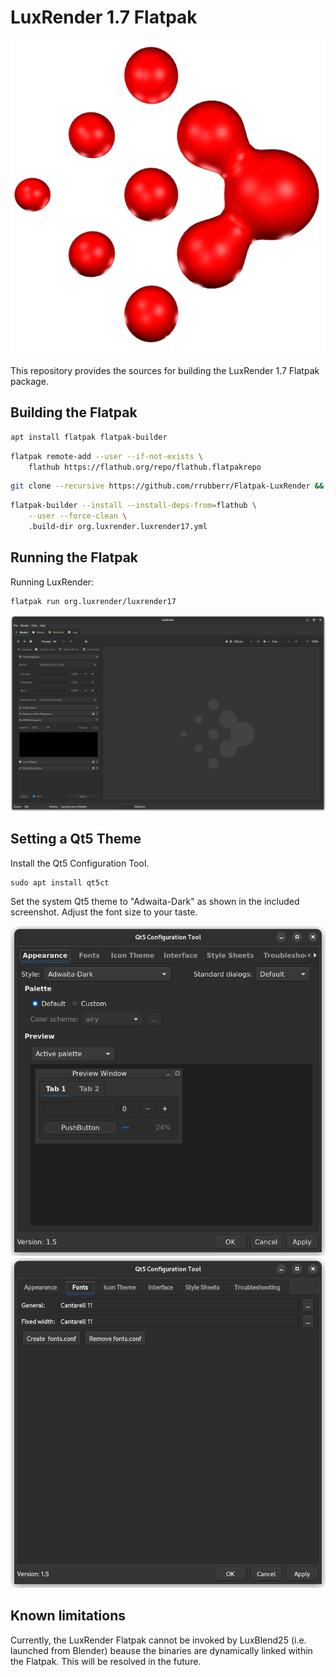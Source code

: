# LuxRender 1.7 Flatpak

![LuxRender](images/org.luxrender.luxrender17.png)

This repository provides the sources for building the LuxRender 1.7 Flatpak package.


## Building the Flatpak

```sh
apt install flatpak flatpak-builder
```
```sh
flatpak remote-add --user --if-not-exists \
	flathub https://flathub.org/repo/flathub.flatpakrepo
```

```sh
git clone --recursive https://github.com/rrubberr/Flatpak-LuxRender && cd Flatpak-LuxRender
```

```sh
flatpak-builder --install --install-deps-from=flathub \
	--user --force-clean \
	.build-dir org.luxrender.luxrender17.yml
```


## Running the Flatpak

Running LuxRender:

```sh
flatpak run org.luxrender/luxrender17
```
![LuxRender](images/org.luxrender.luxrender17_screenshot.png)


## Setting a Qt5 Theme

Install the Qt5 Configuration Tool.

```
sudo apt install qt5ct
```

Set the system Qt5 theme to "Adwaita-Dark" as shown in the included screenshot. Adjust the font size to your taste.

![Theming](images/org.luxrender.luxrender17_Qt5_Theming.png)
![Theming](images/org.luxrender.luxrender17_Qt5_Theming2.png)


## Known limitations

Currently, the LuxRender Flatpak cannot be invoked by LuxBlend25 (i.e. launched from Blender) beause the binaries are dynamically linked within the Flatpak. This will be resolved in the future.
